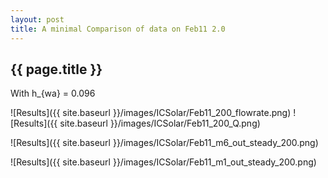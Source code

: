 ```yaml
---
layout: post
title: A minimal Comparison of data on Feb11 2.0
---
```

{{ page.title }}
-----------------
With h_{wa} = 0.096

![Results]({{ site.baseurl }}/images/ICSolar/Feb11_200_flowrate.png) ![Results]({{ site.baseurl }}/images/ICSolar/Feb11_200_Q.png)

![Results]({{ site.baseurl }}/images/ICSolar/Feb11_m6_out_steady_200.png)

![Results]({{ site.baseurl }}/images/ICSolar/Feb11_m1_out_steady_200.png)

